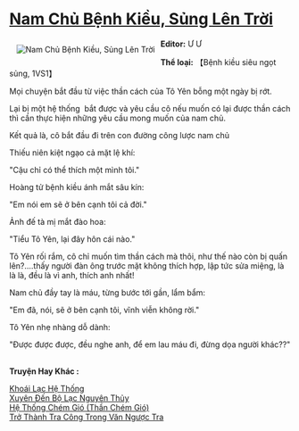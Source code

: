 <a href="https://utruyen.com/nam-chu-benh-kieu-sung-len-troi/18830/" title="Nam Chủ Bệnh Kiều, Sủng Lên Trời"><h1>Nam Chủ Bệnh Kiều, Sủng Lên Trời</h1></a><div style="display:table"><img align="right" style="float: left; padding: 10px;" src="https://utruyen.com/images/story/200x260/nam-chu-benh-kieu-sung-len-troi.jpg" alt="Nam Chủ Bệnh Kiều, Sủng Lên Trời"><b>Editor:</b> Ư Ư<p></p><b>Thể loại:</b> 【Bệnh kiều siêu ngọt sủng, 1VS1】<p></p>Mọi chuyện bắt đầu từ việc thần cách của Tô Yên bỗng một ngày bị rớt.<p></p>Lại bị một hệ thống  bắt được và yêu cầu cô nếu muốn có lại được thần cách thì cần thực hiện những yêu cầu mong muốn của nam chủ.<p></p>Kết quả là, cô bắt đầu đi trên con đường công lược nam chủ<p></p>Thiếu niên kiệt ngạo cả mặt lệ khí:<p></p>"Cậu chỉ có thể thích một mình tôi."<p></p>Hoàng tử bệnh kiều ánh mắt sâu kín:<p></p>"Em nói em sẽ ở bên cạnh tôi cả đời."<p></p>Ảnh đế tà mị mắt đào hoa:<p></p>"Tiểu Tô Yên, lại đây hôn cái nào."<p></p>Tô Yên rối rắm, cô chỉ muốn tìm thần cách mà thôi, như thế nào còn bị quấn lên?....thấy người đàn ông trước mặt không thích hợp, lập tức sửa miệng, là là là, đều là vì anh, thích anh nhất!<p></p>Nam chủ đầy tay là máu, từng bước tới gần, lẩm bẩm:<p></p>"Em đã, nói, sẽ ở bên cạnh tôi, vĩnh viễn không rời."<p></p>Tô Yên nhẹ nhàng dỗ dành:<p></p>"Được được được, đều nghe anh, để em lau máu đi, đừng dọa người khác??"</div><p><br><b>Truyện Hay Khác :</b></p><a href="https://utruyen.com/khoai-lac-he-thong/16033/" alt="Khoái Lạc Hệ Thống">Khoái Lạc Hệ Thống</a><br/><a href="https://github.com/quanluxury/ngontinhhot/tree/master/truyenhay/17256/" alt="Xuyên Đến Bộ Lạc Nguyên Thủy">Xuyên Đến Bộ Lạc Nguyên Thủy</a><br/><a href="https://github.com/quanluxury/ngontinhhot/tree/master/truyenhay/17264/" alt="Hệ Thống Chém Gió (Thần Chém Gió)">Hệ Thống Chém Gió (Thần Chém Gió)</a><br/><a href="https://dammyh.wordpress.com/2019/11/07/tro-thanh-tra-cong-trong-van-nguoc-tra/" alt="Trở Thành Tra Công Trong Văn Ngược Tra">Trở Thành Tra Công Trong Văn Ngược Tra</a><br/>